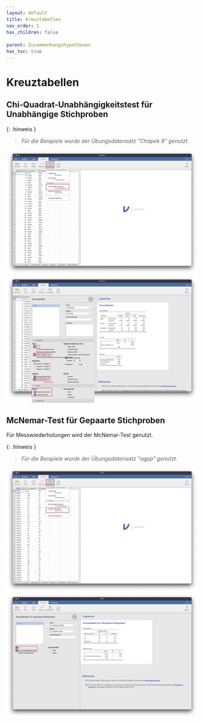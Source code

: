 ```yaml
---
layout: default
title: Kreuztabellen
nav_order: 1
has_children: false

parent: Zusammenhangshypothesen
has_toc: true
---
```


# Kreuztabellen

## Chi-Quadrat-Unabhängigkeitstest für Unabhängige Stichproben

{: .hinweis }
> *Für die Beispiele wurde der Übungsdatensatz "Chapek 9" genutzt.*

![Chiquadrat](./pics/05_01_01.png)
![Chiquadrat](./pics/05_01_02.png)


## McNemar-Test für Gepaarte Stichproben
Für Messwiederholungen wird der McNemar-Test genutzt.

{: .hinweis }
> *Für die Beispiele wurde der Übungsdatensatz "agpp" genutzt.*

![McNemar](./pics/05_01_03.png)
![McNemar](./pics/05_01_04.png)